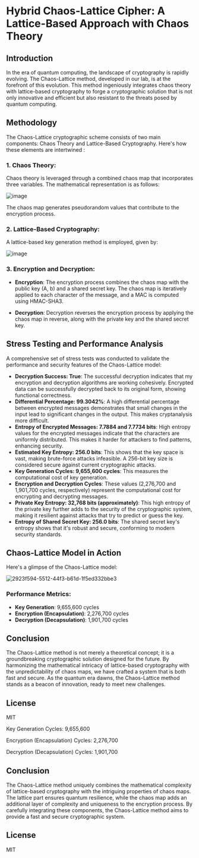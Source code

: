 # Hybrid Chaos-Lattice Cipher: A Lattice-Based Approach with Chaos Theory

## Introduction
In the era of quantum computing, the landscape of cryptography is rapidly evolving. The Chaos-Lattice method, developed in our lab, is at the forefront of this evolution. This method ingeniously integrates chaos theory with lattice-based cryptography to forge a cryptographic solution that is not only innovative and efficient but also resistant to the threats posed by quantum computing. 

## Methodology

The Chaos-Lattice cryptographic scheme consists of two main components: Chaos Theory and Lattice-Based Cryptography. Here's how these elements are intertwined :

### 1. **Chaos Theory**:
   Chaos theory is leveraged through a combined chaos map that incorporates three variables. The mathematical representation is as follows:

   ![image](https://github.com/kylecoding1/hybrid-chaos-theory-cipher-with-a-lattice-based-approach/assets/128002901/790f507f-8c57-4595-ad80-124fdbf6ced7)
   
 The chaos map generates pseudorandom values that contribute to the encryption process.

### 2. **Lattice-Based Cryptography**:
   A lattice-based key generation method is employed, given by:

 ![image](https://github.com/kylecoding1/hybrid-chaos-theory-cipher-with-a-lattice-based-approach/assets/128002901/325db451-0239-47cd-9d59-f3c0a1b7859c)

### 3. **Encryption and Decryption**:
   - **Encryption**:
     The encryption process combines the chaos map with the public key (A, b) and a shared secret key. The chaos map is iteratively applied to each character of the message, and a MAC is computed using HMAC-SHA3.

   - **Decryption**:
     Decryption reverses the encryption process by applying the chaos map in reverse, along with the private key and the shared secret key.



## Stress Testing and Performance Analysis
A comprehensive set of stress tests was conducted to validate the performance and security features of the Chaos-Lattice model:

- **Decryption Success: True**: The successful decryption indicates that my encryption and decryption algorithms are working cohesively. Encrypted data can be successfully decrypted back to its original form, showing functional correctness.
- **Differential Percentage: 99.3042%**: A high differential percentage between encrypted messages demonstrates that small changes in the input lead to significant changes in the output. This makes cryptanalysis more difficult.
- **Entropy of Encrypted Messages: 7.7884 and 7.7734 bits**: High entropy values for the encrypted messages indicate that the characters are uniformly distributed. This makes it harder for attackers to find patterns, enhancing security.
- **Estimated Key Entropy: 256.0 bits**: This shows that the key space is vast, making brute-force attacks infeasible. A 256-bit key size is considered secure against current cryptographic attacks.
- **Key Generation Cycles: 9,655,600 cycles**: This measures the computational cost of key generation.
- **Encryption and Decryption Cycles**: These values (2,276,700 and 1,901,700 cycles, respectively) represent the computational cost for encrypting and decrypting messages.
- **Private Key Entropy: 32,768 bits (approximately)**: This high entropy of the private key further adds to the security of the cryptographic system, making it resilient against attacks that try to predict or guess the key.
- **Entropy of Shared Secret Key: 256.0 bits**: The shared secret key's entropy shows that it's robust and secure, conforming to modern security standards.


## Chaos-Lattice Model in Action
Here's a glimpse of the Chaos-Lattice model:

![2923f594-5512-44f3-b61d-1f5ed332bbe3](https://github.com/kylecoding1/hybrid-chaos-theory-cipher-with-a-lattice-based-approach/assets/128002901/1ae7e2bf-9c93-4a19-8d19-22e6db28769a)

### Performance Metrics:
- **Key Generation**: 9,655,600 cycles
- **Encryption (Encapsulation)**: 2,276,700 cycles
- **Decryption (Decapsulation)**: 1,901,700 cycles

## Conclusion
The Chaos-Lattice method is not merely a theoretical concept; it is a groundbreaking cryptographic solution designed for the future. By harmonizing the mathematical intricacy of lattice-based cryptography with the unpredictability of chaos maps, we have crafted a system that is both fast and secure. As the quantum era dawns, the Chaos-Lattice method stands as a beacon of innovation, ready to meet new challenges.

## License
MIT



Key Generation Cycles: 9,655,600

Encryption (Encapsulation) Cycles: 2,276,700

Decryption (Decapsulation) Cycles: 1,901,700






 ## Conclusion
The Chaos-Lattice method uniquely combines the mathematical complexity of lattice-based cryptography with the intriguing properties of chaos maps. The lattice part ensures quantum resilience, while the chaos map adds an additional layer of complexity and uniqueness to the encryption process. By carefully integrating these components, the Chaos-Lattice method aims to provide a fast and secure cryptographic system.
## License 
MIT
